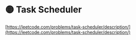 # 🟡 Task Scheduler

[https://leetcode.com/problems/task-scheduler/description/](https://leetcode.com/problems/task-scheduler/description/)

